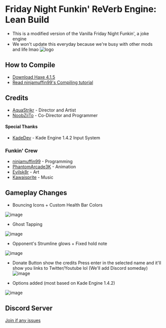 # Friday Night Funkin' ReVerb Engine: Lean Build
- This is a modified version of the Vanilla Friday Night Funkin', a joke engine
- We  won't update this everyday because we're busy with other mods and life lmao
![logo](https://user-images.githubusercontent.com/69995597/179507260-db8f87c3-45c9-469c-ae0f-d5104377a3c5.png)

## How to Compile
* [Download Haxe 4.1.5](https://haxe.org/download/version/4.1.5/)
* [Read ninjamuffin99's Compiling tutorial](https://github.com/ninjamuffin99/Funkin#build-instructions)

## Credits
* [AquaStrikr](https://twitter.com/AquaStrikr_) - Director and Artist
* [NoobZiiTo](https://twitter.com/NoobZiiTo1) - Co-Director and Programmer

#### Special Thanks
* [KadeDev](https://twitter.com/kade0912) - Kade Engine 1.4.2 Input System

### Funkin' Crew
* [ninjamuffin99](https://twitter.com/ninja_muffin99) - Programming
* [PhantomArcade3K](https://twitter.com/phantomarcade3k) - Animation
* [Evilsk8r](https://twitter.com/evilsk8r) - Art
* [Kawaisprite](https://twitter.com/kawaisprite) - Music

## Gameplay Changes
* Bouncing Icons + Custom Health Bar Colors

![image](https://user-images.githubusercontent.com/69995597/179504679-c6ef1d39-6ba8-4363-a206-45a6799cdb27.png)

* Ghost Tapping

![image](https://user-images.githubusercontent.com/69995597/179505683-e9633edf-be4b-4463-bd1c-dbebb938ffa8.png)

* Opponent's Strumline glows + Fixed hold note

![image](https://user-images.githubusercontent.com/69995597/179505421-8eadfe49-85c5-433d-a444-ef881b454589.png)

* Donate Button show the credits
Press enter in the selected name and it'll show you links to Twitter/Youtube lol (We'll add Discord someday)
![image](https://user-images.githubusercontent.com/69995597/179503047-62b97dde-daf2-4ed0-bcb0-25a7c680e30d.png)

* Options added (most based on Kade Engine 1.4.2)

![image](https://user-images.githubusercontent.com/69995597/179503220-1fbefbdd-a148-4380-aa33-b3fdfcd8de0b.png)

## Discord Server
[Join if any issues](discord.gg/qjbqdnstaf)
